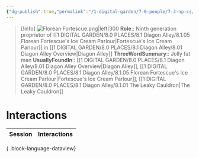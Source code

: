 ```yaml
---
{"dg-publish":true,"permalink":"/1-digital-garden/7-0-people/7-3-np-cs/florean-fortescue-ix/","tags":["#person","#diagon-alley","#diagon-alley-resident","#shopkeeper"]}
---
```


>[!info] 
>![Florean Fortescue.png|left|300](/img/user/1%20DIGITAL%20GARDEN/7.0%20PEOPLE/7.3%20NPCs/Headshots/Florean%20Fortescue.png)
>**Role**:: Ninth generation proprietor of [[1 DIGITAL GARDEN/8.0 PLACES/8.1 Diagon Alley/8.1.05 Florean Fortescue's Ice Cream Parlour\|Fortescue's Ice Cream Parlour]] in [[1 DIGITAL GARDEN/8.0 PLACES/8.1 Diagon Alley/8.01 Diagon Alley Overview\|Diagon Alley]]
>**ThreeWordSummary**:: Jolly fat man
>**UsuallyFoundIn**:: [[1 DIGITAL GARDEN/8.0 PLACES/8.1 Diagon Alley/8.01 Diagon Alley Overview\|Diagon Alley]], [[1 DIGITAL GARDEN/8.0 PLACES/8.1 Diagon Alley/8.1.05 Florean Fortescue's Ice Cream Parlour\|Fortescue's Ice Cream Parlour]], [[1 DIGITAL GARDEN/8.0 PLACES/8.1 Diagon Alley/8.1.01 The Leaky Cauldron\|The Leaky Cauldron]]

# Interactions

| Session | Interactions |
| ------- | ------------ |

{ .block-language-dataview}
